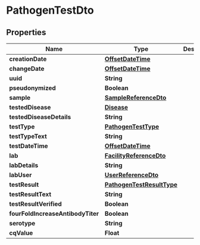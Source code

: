 # PathogenTestDto

## Properties
Name | Type | Description | Notes
------------ | ------------- | ------------- | -------------
**creationDate** | [**OffsetDateTime**](OffsetDateTime.md) |  |  [optional]
**changeDate** | [**OffsetDateTime**](OffsetDateTime.md) |  |  [optional]
**uuid** | **String** |  |  [optional]
**pseudonymized** | **Boolean** |  |  [optional]
**sample** | [**SampleReferenceDto**](SampleReferenceDto.md) |  | 
**testedDisease** | [**Disease**](Disease.md) |  | 
**testedDiseaseDetails** | **String** |  |  [optional]
**testType** | [**PathogenTestType**](PathogenTestType.md) |  | 
**testTypeText** | **String** |  |  [optional]
**testDateTime** | [**OffsetDateTime**](OffsetDateTime.md) |  | 
**lab** | [**FacilityReferenceDto**](FacilityReferenceDto.md) |  | 
**labDetails** | **String** |  |  [optional]
**labUser** | [**UserReferenceDto**](UserReferenceDto.md) |  | 
**testResult** | [**PathogenTestResultType**](PathogenTestResultType.md) |  | 
**testResultText** | **String** |  | 
**testResultVerified** | **Boolean** |  | 
**fourFoldIncreaseAntibodyTiter** | **Boolean** |  |  [optional]
**serotype** | **String** |  |  [optional]
**cqValue** | **Float** |  |  [optional]
